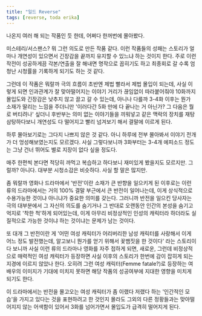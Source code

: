 ```yaml
---
title: "일드 Reverse"
tags: [reverse, toda erika]
---
```


나온지 여러 해 되는 작품인 듯 한데, 어쩌다 한꺼번에 몰아봤다.

미스테리/서스팬스? 뭐 그런 의도로 만든 작품 같다. 이런 작품들의 성패는 스토리가 얼마나 개연성이 있으면서 긴장감을 끝까지 유지할 수 있느냐 하는 것이지 한다. 주로 이런 작전이 성공하게끔 각본/연출을 잘 해내면 명작으로 꼽히기도 하고 최종회로 갈 수록 엄청난 시청률을 기록하게 되기도 하는 것 같다. 

그런데 이 작품은 뭐랄까 극의 흐름이 초반엔 제법 빨라서 제법 몰입이 되는데, 사실 이렇게 되면 인과관계가 잘 맞아떨어지는 이야기 거리가 끊임없이 따라붙어줘야 10화까지 몰입도와 긴장감은 낮추지 않고 끌고 갈 수 있는데, 아니나 다를까 3-4화 이후는 뭔가 소재가 딸리는 느낌을 주더니만 '이러다간 5화 만에 다 끝나는 거 아닌가? 그 다음은 뭘로 버티려나' 싶더니 후반부는 의미 없는 이야기들을 끼워넣고 같은 맥락의 장치를 재탕 삼탕하다보니 개연성도 다 떨어지고 빨리 넘겨보기 해서 결말에 이르게 된다. 

하루 몰아보기로는 그다지 나쁘지 않은 것 같다. 아니 하루에 전부 몰아봐서 이야기 전개가 더 엉성해보였는지도 모르겠다. 사실 그렇다보니까 3화부터는 3-4개 에피소드 정도는 그냥 건너 뛰어도 별로 지장이 없다 싶을 정도다. 

매주 한편씩 본다면 적당히 까먹고 복습하고 하다보니 재미있게 봤을지도 모르지만. 그럴까? 아니다. 대부분 시청소감은 비슷하다. 사실 할 말은 많지만. 

좀 뭐랄까 영화나 드라마에서 '반전'이란 소재가 큰 반향을 일으키게 된 이후로는 이런 류의 드라마에서는 거의 100% 결말 부근에서 큰 반전이 일어나는데, 이게 상식적으로 수용가능한 것이냐 아니냐가 중요한 의미를 갖는다. 그러니까 반전을 일으킨 당사자는 극의 대부분에서 그 자신의 의도를 숨기거나 그 반대로 오랜동안 인간의 본성을 숨기고 억지로 '착한 척'하게 되어있는데, 이게 아무리 비정상적인 인성의 캐릭터라 하더라도 실질적으로 가능한 것이냐 하는 것이냐는 문제가 남는 것이다.

또 대개 그 반전이란 게 '어떤 여성 캐릭터가 어리버리한 남성 캐릭터를 사랑해서 이게 어느 정도 발전했는데, 알고보니 뭔가를 얻기 위해서 꽃뱀짓을 한 것이다' 라는 스토리이다 보니까 사실 이런 류의 드라마나 영화를 자주 접하게 되면, 새로운, 그런데 비정상적으로 매력적인 여성 캐릭터가 등장하면 사실 이후의 스토리가 한번에 감이 잡히게 되는 지경에 이르지 않았나 한다. 오히려 그런 여성 캐릭터(Femme fatale?)로 등장하는 여배우의 이미지가 기대에 미치지 못하면 해당 작품의 성공여부에 지대한 영향을 미치게 되기도 한다.

이 드라마에서는 반전을 몰고오는 여성 캐릭터가 좀 이랬다 저랬다 하는 '인간적인 모습'을 가지고 있다는 것을 표현하려고 한 것인지 몰라도 그외의 다른 정황들과는 맞아떨어지지 않는 어색함이 있어서 3화를 넘어가면서 몰입도가 급격히 떨어지게 된다.
